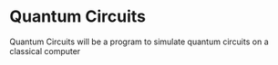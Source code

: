 Quantum Circuits
================

Quantum Circuits will be a program to simulate quantum circuits on a classical computer
